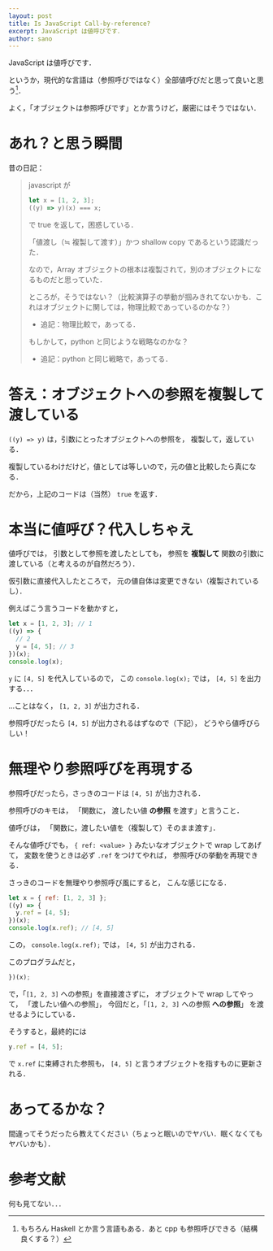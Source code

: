 ```yaml
---
layout: post
title: Is JavaScript Call-by-reference?
excerpt: JavaScript は値呼びです．
author: sano
---
```


JavaScript は値呼びです．

というか，現代的な言語は（参照呼びではなく）全部値呼びだと思って良いと思う[^1]．

よく，「オブジェクトは参照呼びです」とか言うけど，厳密にはそうではない．

# あれ？と思う瞬間

昔の日記：

> javascript が
>
> ```javascript
> let x = [1, 2, 3];
> ((y) => y)(x) === x;
> ```
>
> で true を返して，困惑している．
>
> 「値渡し（≒ 複製して渡す）」かつ shallow copy であるという認識だった．
>
> なので，Array オブジェクトの根本は複製されて，別のオブジェクトになるものだと思っていた．
>
> ところが，そうではない？（比較演算子の挙動が掴みきれてないかも．これはオブジェクトに関しては，物理比較であっているのかな？）
>
> - 追記：物理比較で，あってる．
>
> もしかして，python と同じような戦略なのかな？
>
> - 追記：python と同じ戦略で，あってる．

# 答え：オブジェクトへの参照を複製して渡している

`((y) => y)` は，引数にとったオブジェクトへの参照を，
複製して，返している．

複製しているわけだけど，値としては等しいので，元の値と比較したら真になる．

だから，上記のコードは（当然） `true` を返す．

# 本当に値呼び？代入しちゃえ

値呼びでは，
引数として参照を渡したとしても，
参照を **複製して** 関数の引数に渡している（と考えるのが自然だろう）．

仮引数に直接代入したところで，
元の値自体は変更できない（複製されているし）．

例えばこう言うコードを動かすと，

```javascript
let x = [1, 2, 3]; // 1
((y) => {
  // 2
  y = [4, 5]; // 3
})(x);
console.log(x);
```

`y` に `[4, 5]` を代入しているので，
この
`console.log(x);` では，
`[4, 5]` を出力する．．．

...ことはなく，
`[1, 2, 3]`
が出力される．

参照呼びだったら `[4, 5]` が出力されるはずなので（下記），
どうやら値呼びらしい！

# 無理やり参照呼びを再現する

参照呼びだったら，さっきのコードは `[4, 5]` が出力される．

参照呼びのキモは，
「関数に，
渡したい値 **の参照** を渡す」と言うこと．

値呼びは，
「関数に，渡したい値を（複製して）そのまま渡す」．

そんな値呼びでも，
`{ ref: <value> }`
みたいなオブジェクトで wrap してあげて，
変数を使うときは必ず `.ref` をつけてやれば，
参照呼びの挙動を再現できる．

さっきのコードを無理やり参照呼び風にすると，
こんな感じになる．

```javascript
let x = { ref: [1, 2, 3] };
((y) => {
  y.ref = [4, 5];
})(x);
console.log(x.ref); // [4, 5]
```

この，
`console.log(x.ref);` では，
`[4, 5]`
が出力される．

このプログラムだと，

```javascript
})(x);
```

で，「`[1, 2, 3]` への参照」を直接渡さずに，
オブジェクトで wrap してやって，
「渡したい値への参照」，
今回だと，「`[1, 2, 3]` への参照 **への参照**」 を渡せるようにしている．

そうすると，最終的には

```javascript
y.ref = [4, 5];
```

で `x.ref` に束縛された参照も，
`[4, 5]` と言うオブジェクトを指すものに更新される．

# あってるかな？

間違ってそうだったら教えてください（ちょっと眠いのでヤバい．眠くなくてもヤバいかも）．

# 参考文献

何も見てない．．．

[^1]: もちろん Haskell とか言う言語もある．あと cpp も参照呼びできる（結構良くする？）
